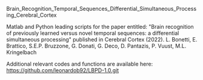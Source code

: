 Brain_Recognition_Temporal_Sequences_Differential_Simultaneous_Processing_Cerebral_Cortex


Matlab and Python leading scripts for the paper entitled:
"Brain recognition of previously learned versus novel temporal sequences: a differential simultaneous processing" published in Cerebral Cortex (2022).
L. Bonetti, E. Brattico, S.E.P. Bruzzone, G. Donati, G. Deco, D. Pantazis, P. Vuust, M.L. Kringelbach

Additional relevant codes and functions are available here: https://github.com/leonardob92/LBPD-1.0.git
